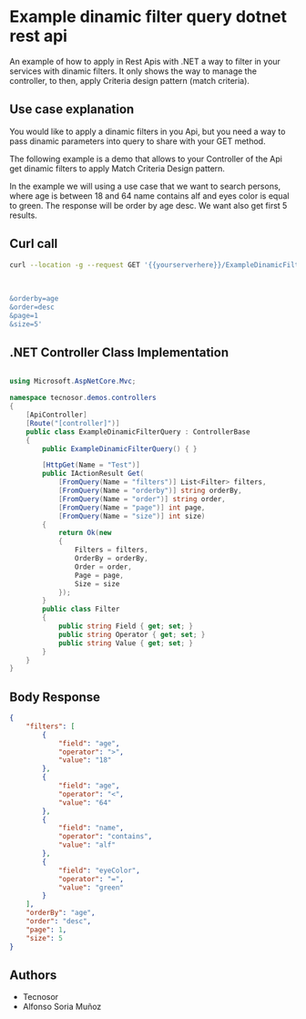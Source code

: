 # Example dinamic filter query dotnet rest api
An example of how to apply in Rest Apis with .NET a way to filter in your services with dinamic filters. It only shows the way to manage the controller, to then, apply Criteria design pattern (match criteria).

## Use case explanation

You would like to apply a dinamic filters in you Api, but you need a way to pass dinamic parameters into query to share with your GET method.

The following example is a demo that allows to your Controller of the Api get dinamic filters to apply Match Criteria Design pattern.

In the example we will using a use case that we want to search persons, where age is between 18 and 64 name contains alf and eyes color is equal to green.
The response will be order by age desc.
We want also get first 5 results.


## Curl call

```sh
curl --location -g --request GET '{{yourserverhere}}/ExampleDinamicFilterQuery?filters[0].field=age&filters[0].operator=>&filters[0].value=18&
                                                                               filters[1].field=age&filters[1].operator=<&filters[1].value=64&
                                                                               filters[2].field=name&filters[2].operator=contains&filters[2].value=alf&
                                                                               filters[3].field=eyeColor&filters[3].operator==&filters[3].value=green
&orderby=age
&order=desc
&page=1
&size=5'
```


## .NET Controller Class Implementation

```csharp

using Microsoft.AspNetCore.Mvc;

namespace tecnosor.demos.controllers
{
    [ApiController]
    [Route("[controller]")]
    public class ExampleDinamicFilterQuery : ControllerBase
    {
        public ExampleDinamicFilterQuery() { }

        [HttpGet(Name = "Test")]
        public IActionResult Get(
            [FromQuery(Name = "filters")] List<Filter> filters,
            [FromQuery(Name = "orderby")] string orderBy,
            [FromQuery(Name = "order")] string order,
            [FromQuery(Name = "page")] int page,
            [FromQuery(Name = "size")] int size)
        {
            return Ok(new
            {
                Filters = filters,
                OrderBy = orderBy,
                Order = order,
                Page = page,
                Size = size
            });
        }
        public class Filter
        {
            public string Field { get; set; }
            public string Operator { get; set; }
            public string Value { get; set; }
        }
    }
}


```

## Body Response

```json
{
    "filters": [
        {
            "field": "age",
            "operator": ">",
            "value": "18"
        },
        {
            "field": "age",
            "operator": "<",
            "value": "64"
        },
        {
            "field": "name",
            "operator": "contains",
            "value": "alf"
        },
        {
            "field": "eyeColor",
            "operator": "=",
            "value": "green"
        }
    ],
    "orderBy": "age",
    "order": "desc",
    "page": 1,
    "size": 5
}
```

## Authors
- Tecnosor
- Alfonso Soria Muñoz
